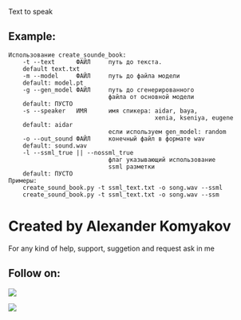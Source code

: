 Text to speak

## Example:

```
Использование create_sounde_book:
    -t --text      ФАЙЛ     путь до текста.
    default text.txt
    -m --model     ФАЙЛ     путь до файла модели
    default: model.pt
    -g --gen_model ФАЙЛ     путь до сгенерированного
                            файла от основной модели
    default: ПУСТО
    -s --speaker   ИМЯ      имя спикера: aidar, baya,
                                         xenia, kseniya, eugene
    default: aidar
                            если используем gen_model: random
    -o --out_sound ФАЙЛ     конечный файл в формате wav
    default: sound.wav
    -l --ssml_true || --nossml_true
                            флаг указывающий использование
                            ssml разметки
    default: ПУСТО
Примеры:
    create_sound_book.py -t ssml_text.txt -o song.wav --ssml
    create_sound_book.py -t ssml_text.txt -o song.wav --ssm
```

# Created by Alexander Komyakov
For any kind of help, support, suggetion and request ask in me
## Follow on:
<p align="left">
<a href="https://github.com/Alexander-Komyakov"><img src="https://img.shields.io/badge/GitHub-Follow%20on%20GitHub-inactive.svg?logo=github"></a>
</p><p align="left">
<a href="https://vk.com/shurikkomyakov"><img src="https://img.shields.io/badge/VK-Follow%20on%20Vkontakte-blue?logo=vk&logoColor=white"></a>
</p><p align="left">
